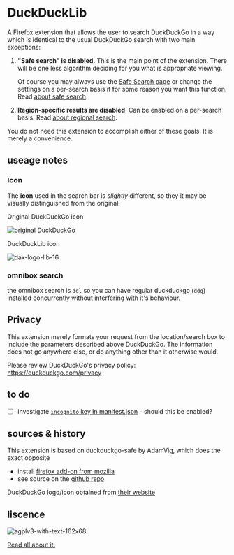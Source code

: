# DuckDuckLib

A Firefox extension that allows the user to search DuckDuckGo in a way which is identical to the usual DuckDuckGo search with two main exceptions:

1. **"Safe search" is disabled.** This is the main point of the extension. There will be one less algorithm deciding for you what is appropriate viewing. 

   Of course you may always use the [Safe Search page](https://safe.duckduckgo.com/) or change the settings on a per-search basis if for some reason you want this function. Read [about safe search](https://help.duckduckgo.com/duckduckgo-help-pages/features/safe-search/).

2. **Region-specific results are disabled**. Can be enabled on a per-search basis. Read [about regional search](https://help.duckduckgo.com/duckduckgo-help-pages/settings/regions/).

You do not need this extension to accomplish either of these goals. It is merely a convenience. 

## useage notes

### Icon

The **icon** used in the search bar is *slightly* different, so they it may be visually distinguished from the original. 

Original DuckDuckGo icon

![original DuckDuckGo](icons/icon-16.png)

DuckDuckLib icon

![dax-logo-lib-16](/Volumes/Five-Counter/CouldBeThis/duckducklib/icons/ddl-icon-16.png)

### omnibox search

the omnibox search is `ddl` so you can have regular duckduckgo (`ddg`) installed concurrently without interfering with it's behaviour. 

## Privacy

This extension merely formats your request from the location/search box to include the parameters described above DuckDuckGo. The information does not go anywhere else, or do anything other than it otherwise would. 

Please review DuckDuckGo's privacy policy: https://duckduckgo.com/privacy

## to do

- [ ] investigate [`incognito` key in manifest.json](https://developer.mozilla.org/en-US/docs/Mozilla/Add-ons/WebExtensions/manifest.json/incognito) - should this be enabled?

## sources & history

This extension is based on duckduckgo-safe by AdamVig, which does the exact opposite

* install [firefox add-on from mozilla](https://addons.mozilla.org/en-US/firefox/addon/duckduckgo-safe/)
* see source on the [github repo](https://github.com/AdamVig/duckduckgo-safe)


DuckDuckGo logo/icon obtained from [their website](https://duckduckgo.com/assets/common/dax-logo.svg)

## liscence


![agplv3-with-text-162x68](/Volumes/Five-Counter/CouldBeThis/duckducklib/images/agplv3-with-text-162x68.png)

[Read all about it.](https://www.gnu.org/licenses/agpl-3.0.en.html)


